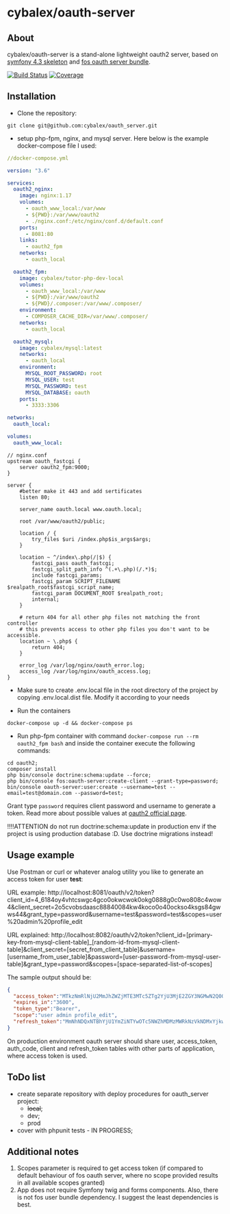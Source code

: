 cybalex/oauth-server
====
About
----
cybalex/oauth-server is a stand-alone lightweight oauth2 server, based on 
[symfony 4.3 skeleton](https://github.com/symfony/skeleton/releases) and 
[fos oauth server bundle](https://github.com/FriendsOfSymfony/FOSOAuthServerBundle).

[![Build Status](https://travis-ci.org/cybalex/oauth_server.svg?branch=master)](https://travis-ci.org/cybalex/oauth_server)
[![Coverage](https://codecov.io/gh/cybalex/oauth_server/branch/master/graph/badge.svg)](https://codecov.io/gh/cybalex/oauth_server)

Installation
----
- Clone the repository:
```shell script
git clone git@github.com:cybalex/oauth_server.git
```
- setup php-fpm, nginx, and mysql server. 
Here below is the example docker-compose file I used:

```yaml
//docker-compose.yml

version: "3.6"

services:
  oauth2_nginx:
    image: nginx:1.17
    volumes:
      - oauth_www_local:/var/www
      - ${PWD}:/var/www/oauth2
      - ./nginx.conf:/etc/nginx/conf.d/default.conf
    ports:
      - 8081:80
    links:
      - oauth2_fpm
    networks:
      - oauth_local

  oauth2_fpm:
    image: cybalex/tutor-php-dev-local
    volumes:
      - oauth_www_local:/var/www
      - ${PWD}:/var/www/oauth2
      - ${PWD}/.composer:/var/www/.composer/
    environment:
      - COMPOSER_CACHE_DIR=/var/www/.composer/
    networks:
      - oauth_local

  oauth2_mysql:
    image: cybalex/mysql:latest
    networks:
      - oauth_local
    environment:
      MYSQL_ROOT_PASSWORD: root
      MYSQL_USER: test
      MYSQL_PASSWORD: test
      MYSQL_DATABASE: oauth
    ports:
      - 3333:3306

networks:
  oauth_local:

volumes:
  oauth_www_local:
```

```
// nginx.conf
upstream oauth_fastcgi {
    server oauth2_fpm:9000;
}

server {
    #better make it 443 and add sertificates
    listen 80;

    server_name oauth.local www.oauth.local;

    root /var/www/oauth2/public;

    location / {
        try_files $uri /index.php$is_args$args;
    }

    location ~ ^/index\.php(/|$) {
        fastcgi_pass oauth_fastcgi;
        fastcgi_split_path_info ^(.+\.php)(/.*)$;
        include fastcgi_params;
        fastcgi_param SCRIPT_FILENAME $realpath_root$fastcgi_script_name;
        fastcgi_param DOCUMENT_ROOT $realpath_root;
        internal;
    }

    # return 404 for all other php files not matching the front controller
    # this prevents access to other php files you don't want to be accessible.
    location ~ \.php$ {
        return 404;
    }

    error_log /var/log/nginx/oauth_error.log;
    access_log /var/log/nginx/oauth_access.log;
}
```

- Make sure to create .env.local file in the root directory of the project by copying .env.local.dist file. Modify it
according to your needs

- Run the containers
```shell script
docker-compose up -d && docker-compose ps
```
- Run php-fpm container with command `docker-compose run --rm oauth2_fpm bash` and inside the container execute
 the following commands:
```shell script
cd oauth2;
composer install
php bin/console doctrine:schema:update --force;
php bin/console fos:oauth-server:create-client --grant-type=password;
bin/console oauth-server:user:create --username=test --email=test@domain.com --password=test;
```

Grant type `password` requires client password and username to generate a token. Read more about possible values 
at [oauth2 official page](https://oauth.net/2/).

!!!!ATTENTION do not run doctrine:schema:update in production env if the project is using production database :D. Use
doctrine migrations instead!

Usage example
----
Use Postman or curl or whatever analog utility you like to generate an access token for user **test**:

URL example: http://localhost:8081/oauth/v2/token?client_id=4_6184oy4vhtcswgc4gco0okwcwok0okg0888g0c0wo808c4wow4&client_secret=2o5cvobsdaasc88840084kw4koco0o40ockso4ksgs84gwws44&grant_type=password&username=test&password=test&scopes=user%20admin%20profile_edit

URL explained: http://localhost:8082/oauth/v2/token?client_id=[primary-key-from-mysql-client-table]_[random-id-from-mysql-client-table]&client_secret=[secret_from_client_table]&username=[username_from_user_table]&password=[user-password-from-mysql-user-table]&grant_type=password&scopes=[space-separated-list-of-scopes]

The sample output should be:
```json
{
  "access_token":"MTkzNmRlNjU2MmJhZWZjMTE3MTc5ZTg2YjU3MjE2ZGY3NGMwN2Q0OTNhNzFiMDE1ZmY3Mjg0ZTQ1YzI5ZGY0Nw",
  "expires_in":"3600",
  "token_type":"Bearer",
  "scope":"user admin profile_edit",
  "refresh_token":"MmNhNDQxNTBhYjU1YmZiNTYwOTc5NWZhMDMzMWRkNzVkNDMxYjkwODk2YTQwOGIzOTIyZmFkMWRkOTQzNjE4Zg"
}
```

On production environment oauth server should share user, access_token, auth_code, client and refresh_token tables with
other parts of application, where access token is used.

ToDo list
----
- create separate repository with deploy procedures for oauth_server project:
  - ~~local~~;
  - dev;
  - prod
- cover with phpunit tests - IN PROGRESS;

Additional notes
----
1. Scopes parameter is required to get access token (if compared to default behaviour of fos oauth server, where
no scope provided results in all available scopes granted)
2. App does not require Symfony twig and forms components. Also, there is not fos user bundle dependency.
I suggest the least dependencies is best.
